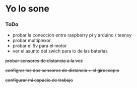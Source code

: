 # Yo lo sone

### ToDo

- probar la coneccion entre raspberry pi y arduino / teensy
- probar multiplexor
- probar el 5v para el motor
- ver el asunto del swich para lo de las baterias

~~probar sensores de distancia a la vez~~

~~configrar los dos sensores de distancia + el giroscopio~~

~~configurar mi espacio de trabajo~~
